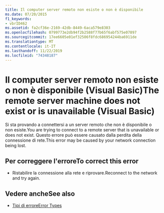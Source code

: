 ```yaml
---
title: Il computer server remoto non esiste o non è disponibile
ms.date: 07/20/2015
f1_keywords:
- vbrID462
ms.assetid: fa2cf36e-2169-42db-8449-6aca579e8303
ms.openlocfilehash: 0799773e2db94f2b2588f77b65f6abf575e07897
ms.sourcegitcommit: 17ee6605e01ef32506f8fdc686954244ba6911de
ms.translationtype: MT
ms.contentlocale: it-IT
ms.lasthandoff: 11/22/2019
ms.locfileid: "74348187"
---
```

# <a name="the-remote-server-machine-does-not-exist-or-is-unavailable-visual-basic"></a><span data-ttu-id="71f25-102">Il computer server remoto non esiste o non è disponibile (Visual Basic)</span><span class="sxs-lookup"><span data-stu-id="71f25-102">The remote server machine does not exist or is unavailable (Visual Basic)</span></span>
<span data-ttu-id="71f25-103">Si sta provando a connettersi a un server remoto che non è disponibile o non esiste.</span><span class="sxs-lookup"><span data-stu-id="71f25-103">You are trying to connect to a remote server that is unavailable or does not exist.</span></span> <span data-ttu-id="71f25-104">Questo errore può essere causato dalla perdita della connessione di rete.</span><span class="sxs-lookup"><span data-stu-id="71f25-104">This error may be caused by your network connection being lost.</span></span>  
  
## <a name="to-correct-this-error"></a><span data-ttu-id="71f25-105">Per correggere l'errore</span><span class="sxs-lookup"><span data-stu-id="71f25-105">To correct this error</span></span>  
  
- <span data-ttu-id="71f25-106">Ristabilire la connessione alla rete e riprovare.</span><span class="sxs-lookup"><span data-stu-id="71f25-106">Reconnect to the network and try again.</span></span>  
  
## <a name="see-also"></a><span data-ttu-id="71f25-107">Vedere anche</span><span class="sxs-lookup"><span data-stu-id="71f25-107">See also</span></span>

- [<span data-ttu-id="71f25-108">Tipi di errore</span><span class="sxs-lookup"><span data-stu-id="71f25-108">Error Types</span></span>](../../visual-basic/programming-guide/language-features/error-types.md)

